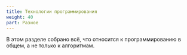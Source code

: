 ```yaml
---
title: Технологии программирования
weight: 40
part: Разное
---
```


В этом разделе собрано всё, что относится к программированию в общем, а не только к алгоритмам.
